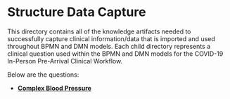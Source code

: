 # Structure Data Capture

This directory contains all of the knowledge artifacts needed to successfully capture clinical information/data that is imported and used throughout BPMN and DMN models. Each child directory represents a clinical question used within the BPMN and DMN models for the COVID-19 In-Person Pre-Arrival Clinical Workflow.

Below are the questions:

+ [**Complex Blood Pressure**](https://github.com/logicahealth/Solor-BPM/tree/master/In-Person%20Pre-Arrival/sdc/complex-blood-pressure)
